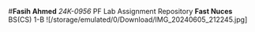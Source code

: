 #**Fasih Ahmed**
*24K-0956*
PF Lab Assignment Repository
**Fast Nuces**
BS(CS)
1-B
![/storage/emulated/0/Download/IMG_20240605_212245.jpg]
